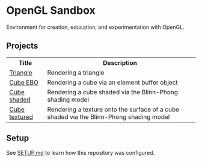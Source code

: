 # OpenGL Sandbox

Environment for creation, education, and experimentation with OpenGL.

## Projects

<table>
	<tr>
		<th>Title</th>
		<th>Description</th>
	</tr>
	<tr>
		<td><a href="./src/triangle">Triangle</a></td>
		<td>Rendering a triangle</td>
	</tr>
	<tr>
		<td><a href="./src/cube_ebo">Cube EBO</a></td>
		<td>Rendering a cube via an element buffer object</td>
	</tr>
	<tr>
		<td><a href="./src/cube_shaded">Cube shaded</a></td>
		<td>Rendering a cube shaded via the Blinn-Phong shading model</td>
	</tr>
	<tr>
		<td><a href="./src/cube_textured">Cube textured</a></td>
		<td>Rendering a texture onto the surface of a cube shaded via the Blinn-Phong shading model</td>
	</tr>
</table>

## Setup

See [SETUP.md](./SETUP.md) to learn how this repository was configured.
